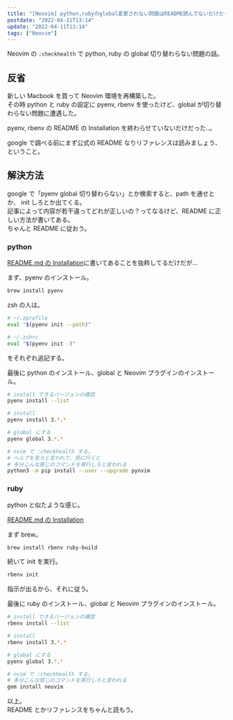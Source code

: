 ```yaml
---
title: "[Neovim] python,rubyのglobal変更されない問題はREADME読んでないだけだった件"
postdate: "2022-04-11T13:14"
update: "2022-04-11T13:14"
tags: ["Neovim"]
---
```


Neovim の `:checkhealth` で python, ruby の global 切り替わらない問題の話。

## 反省

新しい Macbook を買って Neovim 環境を再構築した。  
その時 python と ruby の設定に pyenv, rbenv を使ったけど、global が切り替わらない問題に遭遇した。

pyenv, rbenv の README の Installation を終わらせていないだけだった..。

google で調べる前にまず公式の README なりリファレンスは読みましょう、ということ。

## 解決方法

google で「pyenv global 切り替わらない」とか検索すると、path を通せとか、 init しろとか出てくる。  
記事によって内容が若干違ってどれが正しいの？ってなるけど、README に正しい方法が書いてある。  
ちゃんと README に従おう。

### python

[README.md の Installation](https://github.com/pyenv/pyenv/blob/master/README.md#installation)に書いてあることを抜粋してるだけだが...

まず、pyenv のインストール。

```sh
brew install pyenv
```

zsh の人は。

```zsh
# ~/.zprofile
eval "$(pyenv init --path)"
```

```zsh
# ~/.zshrc
eval "$(pyenv init -)"
```

をそれぞれ追記する。

最後に python のインストール、global と Neovim プラグインのインストール。

```sh
# install できるバージョンの確認
pyenv install --list

# install
pyenv install 3.*.*

# global にする
pyenv global 3.*.*

# nvim で :checkhealth する。
# ヘルプを見ろと言われて、見に行くと
# 多分こんな感じのコマンドを実行しろと言われる
python3 -m pip install --user --upgrade pynvim
```

### ruby

python と似たような感じ。

[README.md の Installation](https://github.com/rbenv/rbenv/blob/master/README.md#installation)

まず brew。

```sh
brew install rbenv ruby-build
```

続いて init を実行。

```sh
rbenv init
```

指示が出るから、それに従う。

最後に ruby のインストール、global と Neovim プラグインのインストール。

```sh
# install できるバージョンの確認
rbenv install --list

# install
rbenv install 3.*.*

# global にする
pyenv global 3.*.*

# nvim で :checkhealth する。
# 多分こんな感じのコマンドを実行しろと言われる
gem install neovim
```

以上。  
README とかリファレンスをちゃんと読もう。
